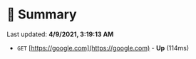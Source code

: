 # 📖 Summary
Last updated: **4/9/2021, 3:19:13 AM**

- `GET` [https://google.com](https://google.com) - **Up** (114ms)
